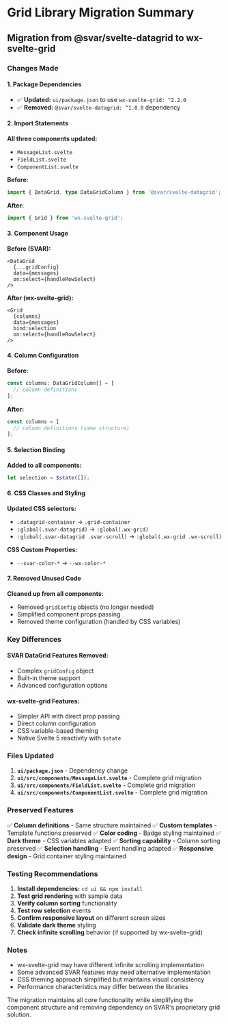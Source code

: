 # Grid Library Migration Summary

## Migration from @svar/svelte-datagrid to wx-svelte-grid

### Changes Made

#### 1. Package Dependencies
- ✅ **Updated:** `ui/package.json` to use `wx-svelte-grid: ^2.2.0`
- ✅ **Removed:** `@svar/svelte-datagrid: ^1.0.0` dependency

#### 2. Import Statements
**All three components updated:**
- `MessageList.svelte`
- `FieldList.svelte` 
- `ComponentList.svelte`

**Before:**
```typescript
import { DataGrid, type DataGridColumn } from '@svar/svelte-datagrid';
```

**After:**
```typescript
import { Grid } from 'wx-svelte-grid';
```

#### 3. Component Usage
**Before (SVAR):**
```svelte
<DataGrid 
  {...gridConfig}
  data={messages}
  on:select={handleRowSelect}
/>
```

**After (wx-svelte-grid):**
```svelte
<Grid 
  {columns}
  data={messages}
  bind:selection
  on:select={handleRowSelect}
/>
```

#### 4. Column Configuration
**Before:**
```typescript
const columns: DataGridColumn[] = [
  // column definitions
];
```

**After:**
```typescript
const columns = [
  // column definitions (same structure)
];
```

#### 5. Selection Binding
**Added to all components:**
```typescript
let selection = $state([]);
```

#### 6. CSS Classes and Styling
**Updated CSS selectors:**
- `.datagrid-container` → `.grid-container`
- `:global(.svar-datagrid)` → `:global(.wx-grid)`
- `:global(.svar-datagrid .svar-scroll)` → `:global(.wx-grid .wx-scroll)`

**CSS Custom Properties:**
- `--svar-color-*` → `--wx-color-*`

#### 7. Removed Unused Code
**Cleaned up from all components:**
- Removed `gridConfig` objects (no longer needed)
- Simplified component props passing
- Removed theme configuration (handled by CSS variables)

### Key Differences

#### SVAR DataGrid Features Removed:
- Complex `gridConfig` object
- Built-in theme support
- Advanced configuration options

#### wx-svelte-grid Features:
- Simpler API with direct prop passing
- Direct column configuration
- CSS variable-based theming
- Native Svelte 5 reactivity with `$state`

### Files Updated

1. **`ui/package.json`** - Dependency change
2. **`ui/src/components/MessageList.svelte`** - Complete grid migration
3. **`ui/src/components/FieldList.svelte`** - Complete grid migration  
4. **`ui/src/components/ComponentList.svelte`** - Complete grid migration

### Preserved Features

✅ **Column definitions** - Same structure maintained
✅ **Custom templates** - Template functions preserved
✅ **Color coding** - Badge styling maintained
✅ **Dark theme** - CSS variables adapted
✅ **Sorting capability** - Column sorting preserved
✅ **Selection handling** - Event handling adapted
✅ **Responsive design** - Grid container styling maintained

### Testing Recommendations

1. **Install dependencies:** `cd ui && npm install`
2. **Test grid rendering** with sample data
3. **Verify column sorting** functionality
4. **Test row selection** events
5. **Confirm responsive layout** on different screen sizes
6. **Validate dark theme** styling
7. **Check infinite scrolling** behavior (if supported by wx-svelte-grid)

### Notes

- wx-svelte-grid may have different infinite scrolling implementation
- Some advanced SVAR features may need alternative implementation
- CSS theming approach simplified but maintains visual consistency
- Performance characteristics may differ between the libraries

The migration maintains all core functionality while simplifying the component structure and removing dependency on SVAR's proprietary grid solution.
